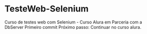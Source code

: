 # TesteWeb-Selenium
Curso de testes web com Selenium - Curso Alura em Parceria com a DbServer
Primeiro commit
Próximo passo: Continuar no curso alura.
